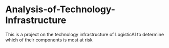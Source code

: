 # Analysis-of-Technology-Infrastructure
This is a project on the technology infrastructure of LogisticAI to determine which of their components is most at risk

